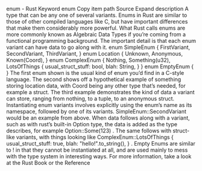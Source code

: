 enum - Rust
Keyword
enum
Copy item path
Source
Expand description
A type that can be any one of several variants.
Enums in Rust are similar to those of other compiled languages like C, but have important
differences that make them considerably more powerful. What Rust calls enums are more commonly
known as
Algebraic Data Types
if you’re coming from a functional programming background.
The important detail is that each enum variant can have data to go along with it.
enum
SimpleEnum {
    FirstVariant,
    SecondVariant,
    ThirdVariant,
}
enum
Location {
    Unknown,
    Anonymous,
    Known(Coord),
}
enum
ComplexEnum {
    Nothing,
    Something(u32),
    LotsOfThings {
        usual_struct_stuff: bool,
        blah: String,
    }
}
enum
EmptyEnum { }
The first enum shown is the usual kind of enum you’d find in a C-style language. The second
shows off a hypothetical example of something storing location data, with
Coord
being any
other type that’s needed, for example a struct. The third example demonstrates the kind of
data a variant can store, ranging from nothing, to a tuple, to an anonymous struct.
Instantiating enum variants involves explicitly using the enum’s name as its namespace,
followed by one of its variants.
SimpleEnum::SecondVariant
would be an example from above.
When data follows along with a variant, such as with rust’s built-in
Option
type, the data
is added as the type describes, for example
Option::Some(123)
. The same follows with
struct-like variants, with things looking like
ComplexEnum::LotsOfThings { usual_struct_stuff: true, blah: "hello!".to_string(), }
. Empty Enums are similar to
!
in that they cannot be
instantiated at all, and are used mainly to mess with the type system in interesting ways.
For more information, take a look at the
Rust Book
or the
Reference